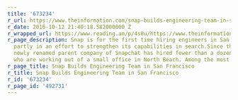 ```yaml
---
title: '673234'
r_url: https://www.theinformation.com/snap-builds-engineering-team-in-san-francisco
r_date: 2016-10-12 21:40:18.582000000 Z
r_wrapped_url: https://www.reading.am/p/4s8u/https://www.theinformation.com/snap-builds-engineering-team-in-san-francisco
r_page_description: Snap is for the first time hiring engineers in San Francisco,
  partly in an effort to strengthen its capabilities in search.Since the summer, the
  newly renamed parent company of Snapchat has hired fewer than a dozen engineers
  who are working out of a small office in North Beach. Among the most ...
r_page_title: Snap Builds Engineering Team in San Francisco
r_title: Snap Builds Engineering Team in San Francisco
r_id: '673234'
r_page_id: '492731'
---
```


